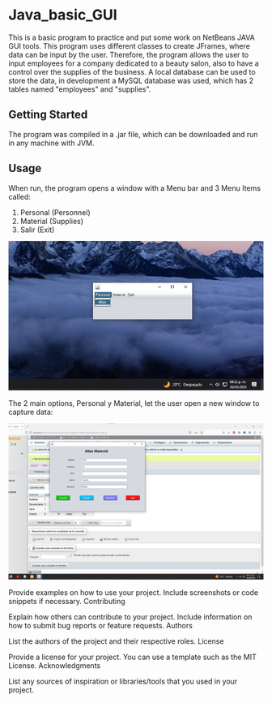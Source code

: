 # Java_basic_GUI

This is a basic program to practice and put some work on NetBeans JAVA GUI tools. 
This program uses different classes to create JFrames, where data can be input by the user. 
Therefore, the program allows the user to input employees for a company dedicated to a beauty salon, also to have a control over the supplies of the business.
A local database can be used to store the data, in development a MySQL database was used, which has 2 tables named "employees" and "supplies".


## Getting Started

The program was compiled in a .jar file, which can be downloaded and run in any machine with JVM.


## Usage
When run, the program opens a window with a Menu bar and 3 Menu Items called:
1. Personal (Personnel)
2. Material (Supplies)
3. Salir (Exit)

![Alt Text](/images/37.jpg)

The 2 main options, Personal y Material, let the user open a new window to capture data:

![Alt Text](/images/31.jpg)


Provide examples on how to use your project. Include screenshots or code snippets if necessary.
Contributing

Explain how others can contribute to your project. Include information on how to submit bug reports or feature requests.
Authors

List the authors of the project and their respective roles.
License

Provide a license for your project. You can use a template such as the MIT License.
Acknowledgments

List any sources of inspiration or libraries/tools that you used in your project.
